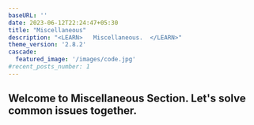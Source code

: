 ```yaml
---
baseURL: ''
date: 2023-06-12T22:24:47+05:30
title: "Miscellaneous"
description: "<LEARN>   Miscellaneous.  </LEARN>"
theme_version: '2.8.2'
cascade:
  featured_image: '/images/code.jpg'
#recent_posts_number: 1
---
```


Welcome to Miscellaneous Section. Let's solve common issues together.
---
